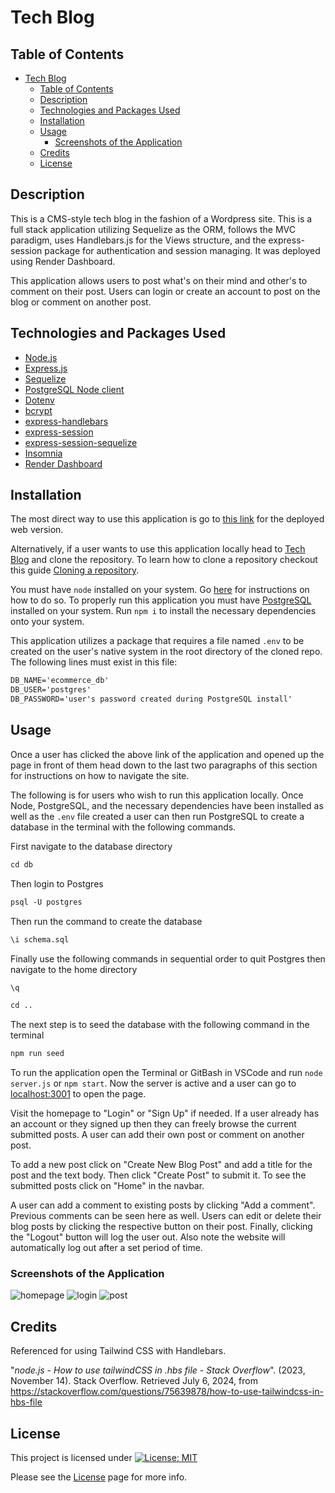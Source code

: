 # Tech Blog

## Table of Contents

- [Tech Blog](#tech-blog)
  - [Table of Contents](#table-of-contents)
  - [Description](#description)
  - [Technologies and Packages Used](#technologies-and-packages-used)
  - [Installation](#installation)
  - [Usage](#usage)
    - [Screenshots of the Application](#screenshots-of-the-application)
  - [Credits](#credits)
  - [License](#license)

## Description

This is a CMS-style tech blog in the fashion of a Wordpress site. This is a full stack application utilizing Sequelize as the ORM, follows the MVC paradigm, uses Handlebars.js for the Views structure, and the express-session package for authentication and session managing. It was deployed using Render Dashboard.

This application allows users to post what's on their mind and other's to comment on their post. Users can login or create an account to post on the blog or comment on another post.

## Technologies and Packages Used

- [Node.js](https://nodejs.org/en)
- [Express.js](https://expressjs.com/)
- [Sequelize](https://sequelize.org/)
- [PostgreSQL Node client](https://www.npmjs.com/package/pg)
- [Dotenv](https://www.npmjs.com/package/dotenv)
- [bcrypt](https://www.npmjs.com/package/bcrypt)
- [express-handlebars](https://www.npmjs.com/package/express-handlebars)
- [express-session](https://www.npmjs.com/package/express-session)
- [express-session-sequelize](https://www.npmjs.com/package/connect-session-sequelize)
- [Insomnia](https://insomnia.rest/)
- [Render Dashboard](https://dashboard.render.com/)
  
## Installation

The most direct way to use this application is go to [this link](https://tech-blog-6dqv.onrender.com/) for the deployed web version.

Alternatively, if a user wants to use this application locally head to [Tech Blog](https://github.com/EXCervantes/tech-blog) and clone the repository. To learn how to clone a repository checkout this guide [Cloning a repository](https://docs.github.com/en/repositories/creating-and-managing-repositories/cloning-a-repository).

You must have `node` installed on your system. Go [here](https://nodejs.org/en/learn/getting-started/how-to-install-nodejs) for instructions on how to do so. To properly run this application you must have [PostgreSQL](https://www.postgresql.org/) installed on your system. Run `npm i` to install the necessary dependencies onto your system.

This application utilizes a package that requires a file named `.env` to be created on the user's native system in the root directory of the cloned repo. The following lines must exist in this file:

```md
DB_NAME='ecommerce_db'
DB_USER='postgres'
DB_PASSWORD='user's password created during PostgreSQL install'
```

## Usage

Once a user has clicked the above link of the application and opened up the page in front of them head down to the last two paragraphs of this section for instructions on how to navigate the site.

The following is for users who wish to run this application locally. Once Node, PostgreSQL, and the necessary dependencies have been installed as well as the `.env` file created a user can then run PostgreSQL to create a database in the terminal with the following commands.

First navigate to the database directory

```md
cd db
```

Then login to Postgres

```md
psql -U postgres
```

Then run the command to create the database

```md
\i schema.sql
```

Finally use the following commands in sequential order to quit Postgres then navigate to the home directory

```md
\q
```

```md
cd ..
```

The next step is to seed the database with the following command in the terminal

```md
npm run seed
```

To run the application open the Terminal or GitBash in VSCode and run `node server.js` or `npm start`. Now the server is active and a user can go to [localhost:3001](http://localhost:3001/) to open the page.

Visit the homepage to "Login" or "Sign Up" if needed. If a user already has an account or they signed up then they can freely browse the current submitted posts. A user can add their own post or comment on another post.

To add a new post click on "Create New Blog Post" and add a title for the post and the text body. Then click "Create Post" to submit it. To see the submitted posts click on "Home" in the navbar.

A user can add a comment to existing posts by clicking "Add a comment". Previous comments can be seen here as well. Users can edit or delete their blog posts by clicking the respective button on their post. Finally, clicking the "Logout" button will log the user out. Also note the website will automatically log out after a set period of time.

### Screenshots of the Application

![homepage](assets/images/techblogscreen1.jpg)
![login](assets/images/techblogscreen2.jpg)
![post](assets/images/techblogscreen3.jpg)

## Credits

Referenced for using Tailwind CSS with Handlebars.

"_node.js - How to use tailwindCSS in .hbs file - Stack Overflow_". (2023, November 14). Stack Overflow. Retrieved July 6, 2024, from https://stackoverflow.com/questions/75639878/how-to-use-tailwindcss-in-hbs-file
  
## License

This project is licensed under [![License: MIT](https://img.shields.io/badge/License-MIT-yellow.svg)](https://opensource.org/licenses/MIT)

Please see the [License](https://opensource.org/licenses/MIT) page for more info.
